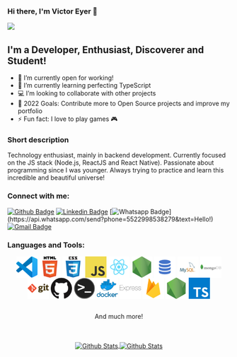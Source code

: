 ### Hi there, I'm Victor Eyer 👋
![](https://komarev.com/ghpvc/?username=mlg404)
## I'm a Developer, Enthusiast, Discoverer and Student!
- 🔭 I’m currently open for working!
- 🌱 I’m currently learning perfecting TypeScript
- 💻 I’m looking to collaborate with other projects
- 🥅 2022 Goals: Contribute more to Open Source projects and improve my portfolio
- ⚡ Fun fact: I love to play games 🎮
### Short description
Technology enthusiast, mainly in backend development.
Currently focused on the JS stack (Node.js, ReactJS and React Native).
Passionate about programming since I was younger.
Always trying to practice and learn this incredible and beautiful universe!
### Connect with me:
[![Github Badge](https://img.shields.io/badge/-Github-000?style=flat-square&logo=Github&logoColor=white&link=https://github.com/mlg404)](https://github.com/mlg404)
[![Linkedin Badge](https://img.shields.io/badge/-LinkedIn-blue?style=flat-square&logo=Linkedin&logoColor=white&link=https://www.linkedin.com/in/victoreyer)](https://www.linkedin.com/in/victoreyer)
[![Whatsapp Badge](https://img.shields.io/badge/-Whatsapp-4CA143?style=flat-square&labelColor=4CA143&logo=whatsapp&logoColor=white&link=https://api.whatsapp.com/send?phone=5522998538279&text=Hello!)](https://api.whatsapp.com/send?phone=5522998538279&text=Hello!)
[![Gmail Badge](https://img.shields.io/badge/-Gmail-c14438?style=flat-square&logo=Gmail&logoColor=white&link=mailto:eyervictor@gmail.com)](mailto:eyervictor@gmail.com)
### Languages and Tools:
<div align="center">
	<img align="center" alt="Visual Studio Code" width="48px" src="https://raw.githubusercontent.com/github/explore/80688e429a7d4ef2fca1e82350fe8e3517d3494d/topics/visual-studio-code/visual-studio-code.png" />
	<img align="center" alt="HTML5" width="48px" src="https://raw.githubusercontent.com/github/explore/80688e429a7d4ef2fca1e82350fe8e3517d3494d/topics/html/html.png" />
	<img align="center" alt="CSS3" width="48px" src="https://raw.githubusercontent.com/github/explore/80688e429a7d4ef2fca1e82350fe8e3517d3494d/topics/css/css.png" />
	<img align="center" alt="JavaScript" width="48px" src="https://raw.githubusercontent.com/github/explore/80688e429a7d4ef2fca1e82350fe8e3517d3494d/topics/javascript/javascript.png" />
	<img align="center" alt="React" width="48px" src="https://raw.githubusercontent.com/github/explore/80688e429a7d4ef2fca1e82350fe8e3517d3494d/topics/react/react.png" />
	<img align="center" alt="Node.js" width="48px" src="https://raw.githubusercontent.com/github/explore/80688e429a7d4ef2fca1e82350fe8e3517d3494d/topics/nodejs/nodejs.png" />
	<img align="center" alt="SQL" width="48px" src="https://raw.githubusercontent.com/github/explore/80688e429a7d4ef2fca1e82350fe8e3517d3494d/topics/sql/sql.png" />
	<img align="center" alt="MySQL" width="48px" src="https://raw.githubusercontent.com/github/explore/80688e429a7d4ef2fca1e82350fe8e3517d3494d/topics/mysql/mysql.png" />
	<img align="center" alt="MongoDB" width="48px" src="https://raw.githubusercontent.com/github/explore/80688e429a7d4ef2fca1e82350fe8e3517d3494d/topics/mongodb/mongodb.png" />
	<img align="center" alt="Git" width="48px" src="https://raw.githubusercontent.com/github/explore/80688e429a7d4ef2fca1e82350fe8e3517d3494d/topics/git/git.png" />
	<img align="center" alt="GitHub" width="48px" src="https://raw.githubusercontent.com/github/explore/78df643247d429f6cc873026c0622819ad797942/topics/github/github.png" />
	<img align="center" alt="HTML5" width="48px" src="https://raw.githubusercontent.com/github/explore/80688e429a7d4ef2fca1e82350fe8e3517d3494d/topics/terminal/terminal.png" />
	<img align="center" alt="Docker" width="48px" src="https://raw.githubusercontent.com/github/explore/80688e429a7d4ef2fca1e82350fe8e3517d3494d/topics/docker/docker.png" />
	<img align="center" alt="Express" width="48px" src="https://raw.githubusercontent.com/github/explore/80688e429a7d4ef2fca1e82350fe8e3517d3494d/topics/express/express.png" />
	<img align="center" alt="Firebase" width="48px" src="https://raw.githubusercontent.com/github/explore/80688e429a7d4ef2fca1e82350fe8e3517d3494d/topics/firebase/firebase.png" />
	<img align="center" alt="Node" width="48px" src="https://raw.githubusercontent.com/github/explore/80688e429a7d4ef2fca1e82350fe8e3517d3494d/topics/nodejs/nodejs.png" />
	<img align="center" alt="TypeScript" width="48px" src="https://raw.githubusercontent.com/github/explore/80688e429a7d4ef2fca1e82350fe8e3517d3494d/topics/typescript/typescript.png" />
	<br /><br />
	<p align"center">And much more!</p>
</div>
<br />
<br />
<div align="center">
	<a href="https://github.com/anuraghazra/github-readme-stats">
	<img align="center" alt="Github Stats" src="https://github-readme-stats.vercel.app/api/top-langs/?username=mlg404&layout=compact" />
	</a>
	<a href="https://github.com/anuraghazra/github-readme-stats">
	<img align="center" alt="Github Stats" src="https://github-readme-stats.vercel.app/api?username=mlg404&show_icons=true&include_all_commits=true&count_private=true&hide=issues,contribs&cache_seconds=1800&line_height=30" />
	</a>
</div>
